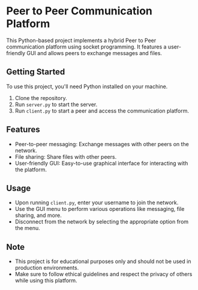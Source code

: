 # Peer to Peer Communication Platform

This Python-based project implements a hybrid Peer to Peer communication platform using socket programming. It features a user-friendly GUI and allows peers to exchange messages and files.

## Getting Started

To use this project, you'll need Python installed on your machine.

1. Clone the repository.
2. Run `server.py` to start the server.
3. Run `client.py` to start a peer and access the communication platform.

## Features

- Peer-to-peer messaging: Exchange messages with other peers on the network.
- File sharing: Share files with other peers.
- User-friendly GUI: Easy-to-use graphical interface for interacting with the platform.

## Usage

- Upon running `client.py`, enter your username to join the network.
- Use the GUI menu to perform various operations like messaging, file sharing, and more.
- Disconnect from the network by selecting the appropriate option from the menu.

## Note

- This project is for educational purposes only and should not be used in production environments.
- Make sure to follow ethical guidelines and respect the privacy of others while using this platform.
